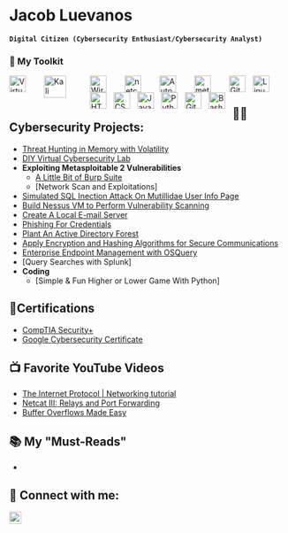 # Jacob Luevanos

**`Digital Citizen (Cybersecurity Enthusiast/Cybersecurity Analyst)`**

### 🧰 My Toolkit

<img align="left" alt="VirtualBox" width="30px" style="padding-right:30px;" src="https://upload.wikimedia.org/wikipedia/commons/e/ea/Virtualbox_Faenza.svg"/>
<img align="left" alt="Kali Linux" width="40px" style="padding-right:40px;" src="https://upload.wikimedia.org/wikipedia/commons/2/2b/Kali-dragon-icon.svg"/>
<img align="left" alt="Wireshark" width="30px" style="padding-right:30px;" src="https://upload.wikimedia.org/wikipedia/commons/d/df/Wireshark_icon.svg"/>
<img align="left" alt="netcat" width="30px" style="padding-right:30px;" src="https://www.kali.org/tools/netcat/images/netcat-logo.svg"/>
<img align="left" alt="Autopsy" width="30px" style="padding-right:30px;" src="https://www.kali.org/tools/autopsy/images/autopsy-logo.svg"/>
<img align="left" alt="metasploit" width="30px" style="padding-right:30px;" src="https://www.kali.org/tools/metasploit-framework/images/metasploit-framework-logo.svg"/>
<img align="left" alt="Git" width="30px" style="padding-right:10px;" src="https://cdn.jsdelivr.net/gh/devicons/devicon/icons/git/git-original.svg" />
<img align="left" alt="Linux" width="30px" style="padding-right:10px;" src="https://cdn.jsdelivr.net/gh/devicons/devicon/icons/linux/linux-original.svg" />
<img align="left" alt="HTML" width="30px" style="padding-right:10px;" src="https://cdn.jsdelivr.net/gh/devicons/devicon/icons/html5/html5-plain.svg" />
<img align="left" alt="CSS" width="30px" style="padding-right:10px;" src="https://cdn.jsdelivr.net/gh/devicons/devicon/icons/css3/css3-plain.svg" />
<img align="left" alt="Java" width="30px" style="padding-right:10px;" src="https://cdn.jsdelivr.net/gh/devicons/devicon/icons/java/java-original.svg"/>
<img align="left" alt="Python" width="30px" style="padding-right:10px;" src="https://cdn.jsdelivr.net/gh/devicons/devicon/icons/python/python-plain.svg" />
<img align="left" alt="GitHub" width="30px" style="padding-right:10px;" src="https://cdn.jsdelivr.net/gh/devicons/devicon/icons/github/github-original.svg" />
<img align="left" alt="Bash" width="30px" style="padding-right:10px;" src="https://cdn.jsdelivr.net/gh/devicons/devicon/icons/bash/bash-original.svg" />
<br />

#

<h2>👨‍💻 Cybersecurity Projects:</h2>

-  [Threat Hunting in Memory with Volatility](https://github.com/JE99s/Threat-Hunting-in-Memory-with-Volatility)
-  [DIY Virtual Cybersecurity Lab](https://github.com/JE99s/DIY-Virtualized-Cyber-Lab)
- <b>Exploiting Metasploitable 2 Vulnerabilities</b>
  - [A Little Bit of Burp Suite](https://github.com/JE99s/A_lil_of_BurpSuite)
  - [Network Scan and Exploitations]
- [Simulated SQL Inection Attack On Mutillidae User Info Page](https://github.com/JE99s/Errorbased_SQL_InjectionAttack)
- [Build Nessus VM to Perform Vulnerability Scanning](https://medium.com/@jl620695lueva/install-and-configure-a-nessus-vulnerability-scanner-on-virtualbox-8614875013dc)
- [Create A Local E-mail Server](https://github.com/JE99s/Create_Your_Local_EmailServer)
- [Phishing For Credentials](https://github.com/JE99s/Credential_Harvesting)
- [Plant An Active Directory Forest](https://github.com/JE99s/Plant_An_AD_Forest)
- [Apply Encryption and Hashing Algorithms for Secure Communications](https://github.com/JE99s/Encryption_HashingLab)
- [Enterprise Endpoint Management with OSQuery](https://github.com/JE99s/Endpoint_Management_with_OSQuery) 
- [Query Searches with Splunk] 
- <b>Coding</b>
  - [Simple & Fun Higher or Lower Game With Python]


<h2>📃Certifications</h2>

- [CompTIA Security+](https://www.credly.com/badges/3a75743c-8a24-421c-b256-b9638499f637/)
- [Google Cybersecurity Certificate](https://www.credly.com/badges/02d646c4-6ca6-41ae-824e-6439d855554f/linked_in_profile)

<h2>📺 Favorite YouTube Videos</h2>

- [The Internet Protocol | Networking tutorial](https://youtu.be/aamG4-tH_m8)
- [Netcat III: Relays and Port Forwarding](https://youtu.be/FLoe9S4TASk)
- [Buffer Overflows Made Easy](https://youtube.com/playlist?list=PLLKT__MCUeix3O0DPbmuaRuR_4Hxo4m3G&si=U7zd-tbLRV-4OqU3)

<h2>📚 My "Must-Reads"</h2>

-  
<h2> 🤳 Connect with me:</h2>

[<img align="left" alt="JacobLuevanos | LinkedIn" width="22px" src="https://cdn.jsdelivr.net/npm/simple-icons@v3/icons/linkedin.svg" />][linkedin]


[linkedin]: https://www.linkedin.com/in/jacobluevanos
<!--
[<img align="left" alt="JacobLuevanos | Twitter" width="22px" src="https://cdn.jsdelivr.net/npm/simple-icons@v3/icons/twitter.svg" />][twitter]
[<img align="left" alt="JacobLuevanos | Instagram" width="22px" src="https://cdn.jsdelivr.net/npm/simple-icons@v3/icons/instagram.svg" />][instagram]

[twitter]: https://
[instagram]: https://
-->
<!--

- 🔭 I’m currently working on ...
- 🌱 I’m currently learning ...
- 👯 I’m looking to collaborate on ...
- 🤔 I’m looking for help with ...
- 💬 Ask me about ...
- 📫 How to reach me: ...
- 😄 Pronouns: ...
- ⚡ Fun fact: ...
-->
